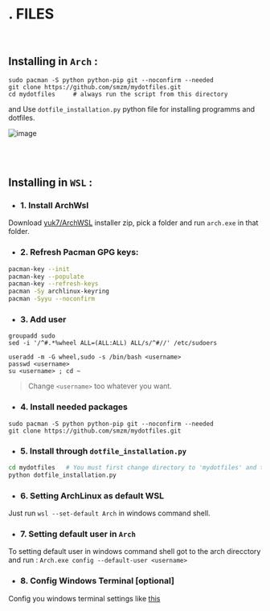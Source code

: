 # . FILES

<br>

## Installing in `Arch` : 
```shell
sudo pacman -S python python-pip git --noconfirm --needed
git clone https://github.com/smzm/mydotfiles.git
cd mydotfiles     # always run the script from this directory
```

and Use `dotfile_installation.py` python file for installing programms and dotfiles.

![image](https://user-images.githubusercontent.com/39596095/219023272-8f32a8fa-8c46-4070-8a99-3ade69911b55.png)


<br>
<br>


## Installing in `WSL` :
- ### 1. Install ArchWsl 
Download [yuk7/ArchWSL](https://github.com/yuk7/ArchWSL) installer zip, pick a folder and run `arch.exe` in that folder.

- ### 2. Refresh Pacman GPG keys:
```bash
pacman-key --init
pacman-key --populate
pacman-key --refresh-keys
pacman -Sy archlinux-keyring
pacman -Syyu --noconfirm
```

- ### 3. Add user
```shell
groupadd sudo
sed -i '/^#.*%wheel ALL=(ALL:ALL) ALL/s/^#//' /etc/sudoers
```
```shell
useradd -m -G wheel,sudo -s /bin/bash <username>
passwd <username>
su <username> ; cd ~
```
> Change `<username>` too whatever you want.
  
- ### 4. Install needed packages
```shell
sudo pacman -S python python-pip git --noconfirm --needed
git clone https://github.com/smzm/mydotfiles.git
```

- ### 5. Install through `dotfile_installation.py`
```bash
cd mydotfiles   # You must first change directory to 'mydotfiles' and then run the python code to work properly.
python dotfile_installation.py
```

- ### 6. Setting ArchLinux as default WSL
Just run `wsl --set-default Arch` in windows command shell.

- ### 7. Setting default user in `Arch` 
To setting default user in windows command shell got to the arch direcctory and run : `Arch.exe config --default-user <username>`

- ### 8. Config Windows Terminal [optional]
Config you windows terminal settings like [this](./windowsTerminal/readme.md)
